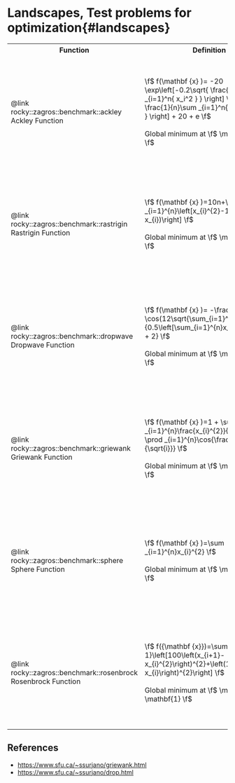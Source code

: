 # Landscapes, Test problems for optimization{#landscapes}
 <table>
  <tr>
    <th>Function</th>
    <th>Definition</th>
    <th>Heat Map</th>
    <th>Surface</th>
  </tr>
  <tr>
    <td>@link rocky::zagros::benchmark::ackley Ackley Function</td>
    <td>\f$ f(\mathbf {x} )= -20 \exp\left[-0.2\sqrt{ \frac{1}{n}\sum _{i=1}^n{ x_i^2 } }  \right] \\ - \exp\left[ \frac{1}{n}\sum _{i=1}^n{ cos(2 \pi x_i) }  \right] + 20 + e \f$<br>
    <br>Global minimum at \f$ \mathbf{x} = 0 \f$</td>
    <td><img src="zagros_ackley_0_heatmap.png" width="250px"></td>
    <td><img src="zagros_ackley_0_surface.png" width="250px"></td>
  </tr>
  <tr>
    <td>@link rocky::zagros::benchmark::rastrigin Rastrigin Function</td>
    <td>\f$ f(\mathbf {x} )=10n+\sum _{i=1}^{n}\left[x_{i}^{2}-10\cos(2\pi x_{i})\right] \f$<br>
    <br>Global minimum at \f$ \mathbf{x} = 0 \f$</td>
    <td><img src="zagros_rastrigin_0_heatmap.png" width="250px"></td>
    <td><img src="zagros_rastrigin_0_surface.png" width="250px"></td>
  </tr>
  <tr>
    <td>@link rocky::zagros::benchmark::dropwave Dropwave Function</td>
    <td>\f$ f(\mathbf {x} )= -\frac{1 + \cos(12\sqrt{\sum_{i=1}^{n}x_{i}^{2})}}{0.5\left[\sum_{i=1}^{n}x_{i}^{2}\right] + 2} \f$<br>
    <br>Global minimum at \f$ \mathbf{x} = 0 \f$</td>
    <td><img src="zagros_dropwave_0_heatmap.png" width="250px"></td>
    <td><img src="zagros_dropwave_0_surface.png" width="250px"></td>
  </tr>
  <tr>
    <td>@link rocky::zagros::benchmark::griewank Griewank Function</td>
    <td>\f$ f(\mathbf {x} )=1 + \sum _{i=1}^{n}\frac{x_{i}^{2}}{4000} - \prod _{i=1}^{n}\cos{\frac{x_{i}}{\sqrt{i}}} \f$<br>
    <br>Global minimum at \f$ \mathbf{x} = 0 \f$</td>
    <td><img src="zagros_griewank_0_heatmap.png" width="250px"></td>
    <td><img src="zagros_griewank_0_surface.png" width="250px"></td>
  </tr>
  <tr>
    <td>@link rocky::zagros::benchmark::sphere Sphere Function</td>
    <td>\f$ f(\mathbf {x} )=\sum _{i=1}^{n}x_{i}^{2} \f$<br>
    <br>Global minimum at \f$ \mathbf{x} = 0 \f$</td>
    <td><img src="zagros_sphere_0_heatmap.png" width="250px"></td>
    <td><img src="zagros_sphere_0_surface.png" width="250px"></td>
  </tr>
  <tr>
    <td>@link rocky::zagros::benchmark::rosenbrock Rosenbrock Function</td>
    <td>\f$ f({\mathbf {x}})=\sum _{i=1}^{n-1}\left[100\left(x_{i+1}-x_{i}^{2}\right)^{2}+\left(1-x_{i}\right)^{2}\right] \f$<br>
    <br>Global minimum at \f$ \mathbf{x} = \mathbf{1} \f$</td>
    <td><img src="zagros_rosenbrock_0_heatmap.png" width="250px"></td>
    <td><img src="zagros_rosenbrock_0_surface.png" width="250px"></td>
  </tr>
</table> 

## References
- https://www.sfu.ca/~ssurjano/griewank.html
- https://www.sfu.ca/~ssurjano/drop.html